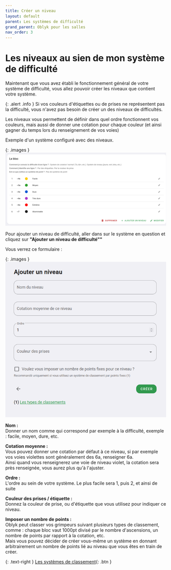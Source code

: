 ```yaml
---
title: Créer un niveau
layout: default
parent: Les systèmes de difficulté
grand_parent: Oblyk pour les salles
nav_order: 3
---
```


# Les niveaux au sien de mon système de difficulté

Maintenant que vous avez établi le fonctionnement général de votre système de difficulté, vous allez pouvoir créer les niveaux que contient votre système.

{: .alert .info }
Si vos couleurs d'étiquettes ou de prises ne représentent pas la difficulté, vous n'avez pas besoin de créer un des niveaux de difficultés.

Les niveaux vous permettent de définir dans quel ordre fonctionnent vos couleurs, mais aussi de donner une cotation pour chaque couleur (et ainsi gagner du temps lors du renseignement de vos voies)

Exemple d'un système configuré avec des niveaux.

{: .images }
[![Exemple d'un système de difficulté avec des niveaux](../../../assets/images/exemple-niveau-de-difficulte_desktop.png)](../../../assets/images/exemple-niveau-de-difficulte_desktop.png)

Pour ajouter un niveau de difficulté, aller dans sur le système en question et cliquez sur **"Ajouter un niveau de difficulté""**

Vous verrez ce formulaire :

{: .images }
[![Ajouter un niveau de difficulté](../../../assets/images/ajouter-un-niveau-de-difficulte_desktop.png)](../../../assets/images/ajouter-un-niveau-de-difficulte_desktop.png)

**Nom :**  
Donner un nom comme qui correspond par exemple à la difficulté, exemple : facile, moyen, dure, etc.

**Cotation moyenne :**  
Vous pouvez donner une cotation par défaut à ce niveau, si par exemple vos voies violettes sont généralement des 6a, renseigner 6a.  
Ainsi quand vous renseignerez une voie de niveau violet, la cotation sera près renseignée, vous aurez plus qu'à l'ajuster.

**Ordre :**  
L'ordre au sein de votre système. Le plus facile sera 1, puis 2, et ainsi de suite

**Couleur des prises / étiquette :**  
Donnez la couleur de prise, ou d'étiquette que vous utilisez pour indiquer ce niveau.

**Imposer un nombre de points :**  
Oblyk peut classer vos grimpeurs suivant plusieurs types de classement, comme : chaque bloc vaut 1000pt divisé par le nombre d'ascensions, un nombre de points par rapport à la cotation, etc.  
Mais vous pouvez décider de créer vous-même un système en donnant arbitrairement un nombre de points lié au niveau que vous êtes en train de créer.

{: .text-right }
[Les systèmes de classement](../systeme-de-classement){: .btn }